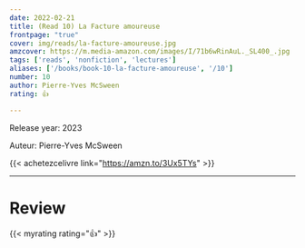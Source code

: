```yaml
---
date: 2022-02-21
title: (Read 10) La Facture amoureuse
frontpage: "true"
cover: img/reads/la-facture-amoureuse.jpg
amzcover: https://m.media-amazon.com/images/I/71b6wRinAuL._SL400_.jpg
tags: ['reads', 'nonfiction', 'lectures']
aliases: ['/books/book-10-la-facture-amoureuse', '/10']
number: 10
author: Pierre-Yves McSween
rating: 👍

---
```


Release year: 2023

Auteur: Pierre-Yves McSween

{{< achetezcelivre link="https://amzn.to/3Ux5TYs" >}}

---

# Review

{{< myrating rating="👍" >}}

